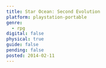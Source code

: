 ```yaml
---
title: Star Ocean: Second Evolution
platform: playstation-portable
genre:
  - rpg
digital: false
physical: true
guide: false
pending: false
posted: 2014-02-11
---
```

